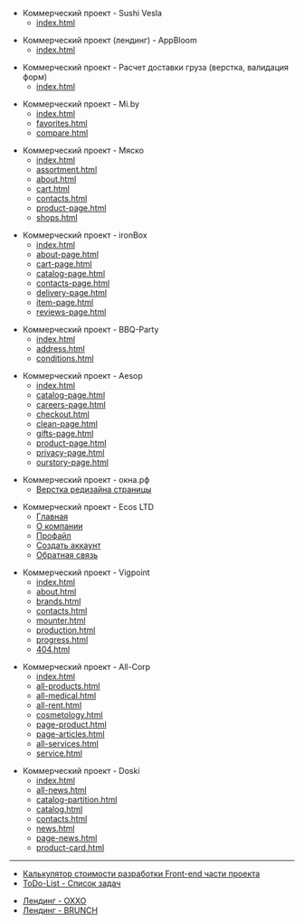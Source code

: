 <ul>
	<li>Коммерческий проект - Sushi Vesla
		<ul>
			<li><a href="https://denis-snitko.github.io/sushi-vesla/" target="_blank">index.html</a></li>
		</ul>
	</li>
</ul>

<ul>
	<li>Коммерческий проект (лендинг) - AppBloom
		<ul>
			<li><a href="https://denis-snitko.github.io/tmf-calculator/" target="_blank">index.html</a></li>
		</ul>
	</li>
</ul>

<ul>
	<li>Коммерческий проект - Расчет доставки груза (верстка, валидация форм)
		<ul>
			<li><a href="https://denis-snitko.github.io/appbloom/index.html" target="_blank">index.html</a></li>
		</ul>
	</li>
</ul>

<ul>
	<li>Коммерческий проект - Mi.by
		<ul>
			<li><a href="https://denis-snitko.github.io/mi-by/" target="_blank">index.html</a></li>
			<li><a href="https://denis-snitko.github.io/mi-by/favorites.html" target="_blank">favorites.html</a></li>
			<li><a href="https://denis-snitko.github.io/mi-by/compare.html" target="_blank">compare.html</a></li>
		</ul>
	</li>
</ul>

<ul>
	<li>Коммерческий проект - Мяско
		<ul>
			<li><a href="https://denis-snitko.github.io/meat/index.html" target="_blank">index.html</a></li>
			<li><a href="https://denis-snitko.github.io/meat/assortment.html" target="_blank">assortment.html</a></li>
			<li><a href="https://denis-snitko.github.io/meat/about.html" target="_blank">about.html</a></li>
			<li><a href="https://denis-snitko.github.io/meat/cart.html" target="_blank">cart.html</a></li>
			<li><a href="https://denis-snitko.github.io/meat/contacts.html" target="_blank">contacts.html</a></li>
			<li><a href="https://denis-snitko.github.io/meat/product-page.html" target="_blank">product-page.html</a></li>
			<li><a href="https://denis-snitko.github.io/meat/shops.html" target="_blank">shops.html</a></li>
		</ul>
	</li>
</ul>

<ul>
	<li>Коммерческий проект - ironBox
		<ul>
			<li><a href="https://denis-snitko.github.io/ironbox/index.html" target="_blank">index.html</a></li>
			<li><a href="https://denis-snitko.github.io/ironbox/about-page.html" target="_blank">about-page.html</a></li>
			<li><a href="https://denis-snitko.github.io/ironbox/cart-page.html" target="_blank">cart-page.html</a></li>
			<li><a href="https://denis-snitko.github.io/ironbox/catalog-page.html" target="_blank">catalog-page.html</a>
			</li>
			<li><a href="https://denis-snitko.github.io/ironbox/contacts-page.html" target="_blank">contacts-page.html</a>
			</li>
			<li><a href="https://denis-snitko.github.io/ironbox/delivery-page.html" target="_blank">delivery-page.html</a>
			</li>
			<li><a href="https://denis-snitko.github.io/ironbox/item-page.html" target="_blank">item-page.html</a></li>
			<li><a href="https://denis-snitko.github.io/ironbox/reviews-page.html" target="_blank">reviews-page.html</a>
			</li>
		</ul>
	</li>
</ul>

<ul>
	<li>Коммерческий проект - BBQ-Party
		<ul>
			<li><a href="https://denis-snitko.github.io/bbq-party/index.html" target="_blank">index.html</a></li>
			<li><a href="https://denis-snitko.github.io/bbq-party/address.html" target="_blank">address.html</a></li>
			<li><a href="https://denis-snitko.github.io/bbq-party/conditions.html" target="_blank">conditions.html</a></li>
		</ul>
	</li>
</ul>

<ul>
	<li>Коммерческий проект - Aesop
		<ul>
			<li><a href="https://denis-snitko.github.io/aesop/index.html" target="_blank">index.html</a></li>
			<li><a href="https://denis-snitko.github.io/aesop/catalog-page.html" target="_blank">catalog-page.html</a></li>
			<li><a href="https://denis-snitko.github.io/aesop/careers-page.html" target="_blank">careers-page.html</a></li>
			<li><a href="https://denis-snitko.github.io/aesop/checkout.html" target="_blank">checkout.html</a></li>
			<li><a href="https://denis-snitko.github.io/aesop/clean-page.html" target="_blank">clean-page.html</a></li>
			<li><a href="https://denis-snitko.github.io/aesop/gifts-page.html" target="_blank">gifts-page.html</a></li>
			<li><a href="https://denis-snitko.github.io/aesop/product-page.html" target="_blank">product-page.html</a></li>
			<li><a href="https://denis-snitko.github.io/aesop/privacy-page.html" target="_blank">privacy-page.html</a></li>
			<li><a href="https://denis-snitko.github.io/aesop/ourstory-page.html" target="_blank">ourstory-page.html</a>
			</li>
		</ul>
	</li>
</ul>

<ul>
	<li>Коммерческий проект - окна.рф
		<ul>
			<li><a href="https://denis-snitko.github.io/okna/" target="_blank">Верстка редизайна страницы</a></li>
		</ul>
	</li>
</ul>

<ul>
	<li>Коммерческий проект - Ecos LTD
		<ul>
        <li><a href="https://denis-snitko.github.io/ecos-ltd/index.html">Главная</a></li>
        <li><a href="https://denis-snitko.github.io/ecos-ltd/about.html">О компании</a></li>
        <li><a href="https://denis-snitko.github.io/ecos-ltd/profile.html">Профайл</a></li>
        <li><a href="https://denis-snitko.github.io/ecos-ltd/create-profile.html">Создать аккаунт</a></li>
        <li><a href="https://denis-snitko.github.io/ecos-ltd/feedback.html">Обратная связь</a></li>
    </ul>
	</li>
</ul>

<ul>
	<li>Коммерческий проект - Vigpoint
		<ul>
			<li><a href="https://denis-snitko.github.io/vigpoint/index.html" target="_blank">index.html</a></li>
			<li><a href="https://denis-snitko.github.io/vigpoint/about.html" target="_blank">about.html</a></li>
			<li><a href="https://denis-snitko.github.io/vigpoint/brands.html" target="_blank">brands.html</a></li>
			<li><a href="https://denis-snitko.github.io/vigpoint/contacts.html" target="_blank">contacts.html</a></li>
			<li><a href="https://denis-snitko.github.io/vigpoint/mounter.html" target="_blank">mounter.html</a></li>
			<li><a href="https://denis-snitko.github.io/vigpoint/production.html" target="_blank">production.html</a></li>
			<li><a href="https://denis-snitko.github.io/vigpoint/progress.html" target="_blank">progress.html</a></li>
			<li><a href="https://denis-snitko.github.io/vigpoint/404.html" target="_blank">404.html</a></li>
		</ul>
	</li>
</ul>

<ul>
	<li>Коммерческий проект - All-Corp
		<ul>
			<li><a href="https://denis-snitko.github.io/all-corp/index.html" target="_blank">index.html</a></li>
			<li><a href="https://denis-snitko.github.io/all-corp/all-products.html" target="_blank">all-products.html</a>
			</li>
			<li><a href="https://denis-snitko.github.io/all-corp/all-medical.html" target="_blank">all-medical.html</a></li>
			<li><a href="https://denis-snitko.github.io/all-corp/all-rent.html" target="_blank">all-rent.html</a></li>
			<li><a href="https://denis-snitko.github.io/all-corp/cosmetology.html" target="_blank">cosmetology.html</a></li>
			<li><a href="https://denis-snitko.github.io/all-corp/page-product.html" target="_blank">page-product.html</a>
			</li>
			<li><a href="https://denis-snitko.github.io/all-corp/page-articles.html" target="_blank">page-articles.html</a>
			</li>
			<li><a href="https://denis-snitko.github.io/all-corp/all-services.html" target="_blank">all-services.html</a>
			</li>
			<li><a href="https://denis-snitko.github.io/all-corp/service.html" target="_blank">service.html</a></li>
		</ul>
	</li>
</ul>

<ul>
	<li>Коммерческий проект - Doski
		<ul>
			<li><a href="https://denis-snitko.github.io/pr-doski/index.html" target="_blank">index.html</a></li>
			<li><a href="https://denis-snitko.github.io/pr-doski/all-news.html" target="_blank">all-news.html</a></li>
			<li><a href="https://denis-snitko.github.io/pr-doski/catalog-partition.html"
					target="_blank">catalog-partition.html</a></li>
			<li><a href="https://denis-snitko.github.io/pr-doski/catalog.html" target="_blank">catalog.html</a></li>
			<li><a href="https://denis-snitko.github.io/pr-doski/contacts.html" target="_blank">contacts.html</a></li>
			<li><a href="https://denis-snitko.github.io/pr-doski/news.html" target="_blank">news.html</a></li>
			<li><a href="https://denis-snitko.github.io/pr-doski/page-news.html" target="_blank">page-news.html</a></li>
			<li><a href="https://denis-snitko.github.io/pr-doski/product-card.html" target="_blank">product-card.html</a>
			</li>
		</ul>
	</li>
</ul>

<hr>

<ul>
	<li><a href="https://denis-snitko.github.io/calculator/" target="_blank">Калькулятор стоимости разработки Front-end
			части проекта</a></li>
	<li><a href="https://denis-snitko.github.io/todo-list/" target="_blank">ToDo-List - Список задач</a></li>
</ul>

<ul>
	<li><a href="https://denis-snitko.github.io/pr-oxxo/" target="_blank">Лендинг - OXXO</a></li>
	<li><a href="https://denis-snitko.github.io/pr-brunch/" target="_blank">Лендинг - BRUNCH</a></li>
</ul>
